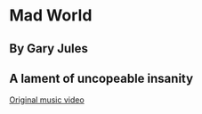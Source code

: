 #  Mad World
## By Gary Jules
## A lament of uncopeable insanity

[Original music video](https://www.youtube.com/watch?v=4N3N1MlvVc4)